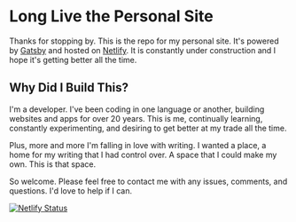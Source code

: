 # Long Live the Personal Site

Thanks for stopping by. This is the repo for my personal site. It's powered by [Gatsby](https://www.gatsbyjs.org/) and hosted on [Netlify](https://www.netlify.com/). It is constantly under construction and I hope it's getting better all the time.

## Why Did I Build This?

I'm a developer. I've been coding in one language or another, building websites and apps for over 20 years. This is me, continually learning, constantly experimenting, and desiring to get better at my trade all the time.

Plus, more and more I'm falling in love with writing. I wanted a place, a home for my writing that I had control over. A space that I could make my own. This is that space.

So welcome. Please feel free to contact me with any issues, comments, and questions. I'd love to help if I can.

[![Netlify Status](https://api.netlify.com/api/v1/badges/290fd5d1-c056-4fb7-a5eb-c19ec39a2d68/deploy-status)](https://app.netlify.com/sites/richarddubay/deploys)
